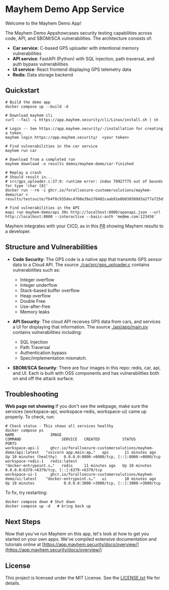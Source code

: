 # Mayhem Demo App Service

Welcome to the Mayhem Demo App!

The Mayhem Demo Appshowcases security testing capabilities across code, API,
and SBOM/SCA vulnerabilities. The architecture consists of:

- **Car service**: C-based GPS uploader with intentional memory vulnerabilities
- **API service**: FastAPI (Python) with SQL injection, path traversal, and auth bypass vulnerabilities
- **UI service**: React frontend displaying GPS telemetry data
- **Redis**: Data storage backend

## Quickstart

```
# Build the demo app
docker compose up --build -d

# Download mayhem cli
curl --fail -L https://app.mayhem.security/cli/Linux/install.sh | sh

# Login -- See https://app.mayhem.security/-/installation for creating a token.
mayhem login https://app.mayhem.security/  <your token>

# Find vulnerabilities in the car service
mayhem run car

# Download from a completed run
mayhem download -o results demos/mayhem-demo/car-finished

# Replay a crash
# Should result in...
# src/gps_uploader.c:37:9: runtime error: index 79927775 out of bounds for type 'char [8]'
docker run --rm -i ghcr.io/forallsecure-customersolutions/mayhem-demo/car < results/testsuite/fb4f8c935dec4708e39a1f8402caab91e8b038589d3a2f7a725df3e7de2d4449

# Find vulnerabilities in the API
mapi run mayhem-demo/api 30s http://localhost:8000/openapi.json --url http://localhost:8000 --interactive --basic-auth 'me@me.com:123456'
```

Mayhem integrates with your CICD, as in this [PR](https://github.com/ForAllSecure-CustomerSolutions/mayhem-demo/pull/31) showing Mayhem results to a developer.


## Structure and Vulnerabilities

- **Code Security**: The GPS code is a native app that transmits GPS sensor
  data to a Cloud API. The source [./car/src/gps_uploader.c](./car/src/gps_uploader.c)
  contains vulnerabilities such as:

  - Integer overflow
  - Integer underflow
  - Stack-based buffer overflow
  - Heap overflow
  - Double Free
  - Use-after-free
  - Memory leaks

- **API Security**: The cloud API receives GPS data from cars, and services a UI
  for displaying that information. The source
  [./api/app/main.py](./api/app/main.py) contains vulnerabilities including:
  - SQL Injection
  - Path Traversal
  - Authentication bypass
  - Spec/implementation mismatch.
- **SBOM/SCA Security**: There are four images in this repo: redis, car, api,
  and UI. Each is built with OSS components and has vulnerabilities both on and
  off the attack surface.

## Troubleshooting

**Web page not showing** 
If you don't see the webpage, make sure the services (workspace-api, workspace-redis, workspace-ui) came up properly. To check, run:
```
# Check status - This shows all services healthy
docker compose ps
NAME                IMAGE                                                           COMMAND                  SERVICE   CREATED          STATUS                    PORTS
workspace-api-1     ghcr.io/forallsecure-customersolutions/mayhem-demo/api:latest   "uvicorn app.main:ap…"   api       11 minutes ago   Up 10 minutes (healthy)   0.0.0.0:8000->8000/tcp, [::]:8000->8000/tcp
workspace-redis-1   redis:latest                                                    "docker-entrypoint.s…"   redis     11 minutes ago   Up 10 minutes             0.0.0.0:6379->6379/tcp, [::]:6379->6379/tcp
workspace-ui-1      ghcr.io/forallsecure-customersolutions/mayhem-demo/ui:latest    "docker-entrypoint.s…"   ui        10 minutes ago   Up 10 minutes             0.0.0.0:3000->3000/tcp, [::]:3000->3000/tcp
```

To fix, try restarting:
```
docker compose down # Shut down
docker compose up -d   # bring back up
```

## Next Steps

Now that you’ve run Mayhem on this app, let's look at how to get you started on
your own apps. We’ve compiled extensive documentation and tutorials online at [https://app.mayhem.security/docs/overview/](https://app.mayhem.security/docs/overview/)

## License

This project is licensed under the MIT License. See the [LICENSE.txt](./LICENSE.txt) file for details.
